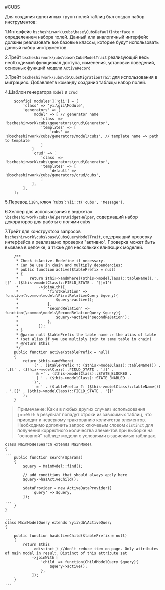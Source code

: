 #CUBS

Для создания однотипных групп полей таблиц был создан набор инструментов:

1.Интерфейс `bscheshirwork\cubs\base\CubsDefaultInterface` с определением набора полей. 
Данный или аналогичный интерфейс должны реализовать все базовые классы, которые будут использовать данный набор инструментов.

2.Трейт `bscheshirwork\cubs\base\CubsModelTrait` реализующий весь необходимый функционал доступа, изменения, установки поведений, 
основных функций модели `ActiveRecord`

3.Трейт `bscheshirwork\cubs\db\CubsMigrationTrait` для использования в миграциях. Добавляет в команду создания таблицы набор полей.

4.Шаблон генератора `model` и `crud`
```
    $config['modules']['gii'] = [
        'class' => 'yii\gii\Module',
        'generators' => [
            'model' => [ // generator name
                'class' => 'bscheshirwork\cubs\generators\crud\Generator',
                'templates' => [
                    'cubs' => '@bscheshirwork/cubs/generators/model/cubs', // template name => path to template
                ]
            ]
            'crud' => [
                'class' => 'bscheshirwork\cubs\generators\crud\Generator',
                'templates' => [
                    'default' => '@bscheshirwork/cubs/generators/crud/cubs',
                ]
            ],
        ],
    ];
```

5.Перевод `i18n`, ключ 'cubs': `Yii::t('cubs', 'Message')`. 

6.Хелпер для использования в виджетах `\bscheshirwork\cubs\helpers\WidgetHelper`, содержащий набор декораторов для работы с полями cubs

7.Трейт для конструктора запросов `bscheshirwork\cubs\base\CubsQueryModelTrait`, содержащий проверку интерфейса и 
реализацию проверки "активно". Проверка может быть вызвана в цепочке, а также для нескольких влияющих моделей.
```
    /**
     * Check isActive. Redefine if necessary.
     * Can be use in chain and multiply dependencies:
     * public function active($tablePrefix = null)
     * {
     *     return $this->andWhere(($this->modelClass)::tableName().'.[[' . ($this->modelClass)::FIELD_STATE . ']]=1')
     *         ->joinWith([
     *             'firstRelation' => function(\common\models\FirstRelationQuery $query){
     *                 $query->active();
     *             },
     *             'secondRelation' => function(\common\models\SecondRelationQuery $query){
     *                 $query->active('secondRelation');
     *             },
     *         ]);
     * }
     * @param null $tablePrefix the table name or the alias of table
     * (set alias if you use multiply join to same table in chain)
     * @return $this
     */
    public function active($tablePrefix = null)
    {
        return $this->andWhere(
            '(' . ($tablePrefix ?: ($this->modelClass)::tableName()) . '.[[' . ($this->modelClass)::FIELD_STATE . ']]' .
            ' & ~' . ($this->modelClass)::STATE_BLOCKED .
            ' | ' . ($this->modelClass)::STATE_ENABLED .
            ')'.
            ' = ' . ($tablePrefix ?: ($this->modelClass)::tableName()) . '.[[' . ($this->modelClass)::FIELD_STATE . ']]'
        );
    }

```
> Примечание: Как и в любых других случаях использования `joinWith` в результат попадут строки из зависимых таблиц, что
приводит к неверному трактованию количества элементов. Необходимо дополнить запрос ключевым словом `distinct` для получения
корректного количества элементов при выборке на "основной" таблице модели с условиями в зависимых таблицах.

```
class MainModelSearch extends MainModel
{
...
    public function search($params)
    {
        $query = MainModel::find();

        // add conditions that should always apply here
        $query->hasActiveChild();

        $dataProvider = new ActiveDataProvider([
            'query' => $query,
        ]);
...
    }
}
```
```
...
class MainModelQuery extends \yii\db\ActiveQuery
{

    public function hasActiveChild($tablePrefix = null)
    {
        return $this
            ->distinct() //don't reduce item on page. Only attributes of main model in result. Distinct of this attribute set
            ->joinWith([
                'child' => function(ChildModelQuery $query){
                    $query->active();
                },
            ]);
    }
...
```
